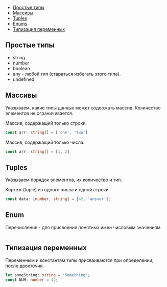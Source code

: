 * [Простые типы](https://github.com/2gnc/WebRes/blob/master/typeScript.md#Простые-типы)
* [Массивы](https://github.com/2gnc/WebRes/blob/master/typeScript.md#Массивы)
* [Tuples](https://github.com/2gnc/WebRes/blob/master/typeScript.md#tuples)
* [Enums](https://github.com/2gnc/WebRes/blob/master/typeScript.md#enum)
* [Типизация переменных](https://github.com/2gnc/WebRes/blob/master/typeScript.md#Типизация-переменных)

## Простые типы
* string
* number
* boolean
* any - любой тип (стараться избегать этого типа). 
* undefined

## Массивы
Указываем, какие типы данных может содержать массив. Количество элементов не ограничивается. 

Массив, содержащий только строки.
```typescript 
const arr: string[] = ['one', 'two']
```
Массив, содержащий только числа.
```typescript 
const arr: string[] = [1, 2]
```
## Tuples
Указываем порядок элементов, их количество и тип. 

Кортеж (tuple) из одного числа и одной строки. 
```typescript
const data: [number, string] = [42, 'ansver'];
```

## Enum
Перечисление - для присвоения понятных имен числовым значениям.
```typescript 

```

## Типизация переменных
Переменным и константам типы присваиваются при определении, после двоеточия.

```typescript
let someString: string = 'Something';
const NUM: number = 42;
```
